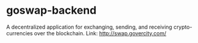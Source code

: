 # goswap-backend
A decentralized application for exchanging, sending, and receiving crypto-currencies over the blockchain.
Link: http://swap.govercity.com/
